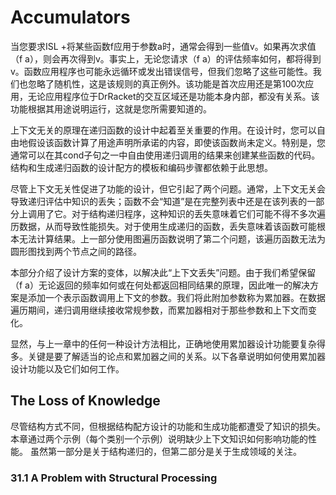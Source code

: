 # Accumulators

当您要求ISL +将某些函数f应用于参数a时，通常会得到一些值v。如果再次求值（f a），则会再次得到v。事实上，无论您请求（f a）的评估频率如何，都将得到v。函数应用程序也可能永远循环或发出错误信号，但我们忽略了这些可能性。我们也忽略了随机性，这是该规则的真正例外。该功能是首次应用还是第100次应用，无论应用程序位于DrRacket的交互区域还是功能本身内部，都没有关系。该功能根据其用途说明运行，这就是您所需要知道的。

上下文无关的原理在递归函数的设计中起着至关重要的作用。在设计时，您可以自由地假设该函数计算了用途声明所承诺的内容，即使该函数尚未定义。特别是，您通常可以在其cond子句之一中自由使用递归调用的结果来创建某些函数的代码。结构和生成递归函数的设计配方的模板和编码步骤都依赖于此思想。

尽管上下文无关性促进了功能的设计，但它引起了两个问题。通常，上下文无关会导致递归评估中知识的丢失；函数不会“知道”是在完整列表中还是在该列表的一部分上调用了它。对于结构递归程序，这种知识的丢失意味着它们可能不得不多次遍历数据，从而导致性能损失。对于使用生成递归的函数，丢失意味着该函数可能根本无法计算结果。上一部分使用图遍历函数说明了第二个问题，该遍历函数无法为圆形图找到两个节点之间的路径。

本部分介绍了设计方案的变体，以解决此“上下文丢失”问题。由于我们希望保留（f a）无论返回的频率如何或在何处都返回相同结果的原理，因此唯一的解决方案是添加一个表示函数调用上下文的参数。我们将此附加参数称为累加器。在数据遍历期间，递归调用继续接收常规参数，而累加器相对于那些参数和上下文而变化。

显然，与上一章中的任何一种设计方法相比，正确地使用累加器设计功能要复杂得多。关键是要了解适当的论点和累加器之间的关系。以下各章说明如何使用累加器设计功能以及它们如何工作。

## The Loss of Knowledge 

尽管结构方式不同，但根据结构配方设计的功能和生成功能都遭受了知识的损失。 本章通过两个示例（每个类别一个示例）说明缺少上下文知识如何影响功能的性能。 虽然第一部分是关于结构递归的，但第二部分是关于生成领域的关注。

### 31.1 A Problem with Structural Processing